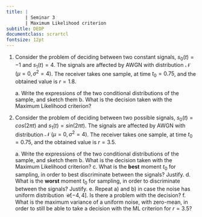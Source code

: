 ```yaml
---
title: | 
       | Seminar 3
       | Maximum Likelihood criterion
subtitle: DEDP
documentclass: scrartcl
fontsize: 12pt
---
```


1. Consider the problem of deciding between two constant signals, $s_0(t) = -1$ and $s_1(t) = 4$.
The signals are affected by AWGN with distribution $\mathcal{N}\;(\mu=0, \sigma^2=4)$.
The receiver takes one sample, at time $t_0 = 0.75$, and the obtained value is $r = 1.8$.

    a. Write the expressions of the two conditional distributions of the sample, and sketch them
    b. What is the decision taken with the Maximum Likelihood criterion?

1. Consider the problem of deciding between two possible signals, $s_0(t) = cos(2 \pi t)$ and $s_1(t) = sin(2 \pi t)$.
The signals are affected by AWGN with distribution $\mathcal{N}\;(\mu=0, \sigma^2=4)$.
The receiver takes one sample, at time $t_0 = 0.75$, and the obtained value is $r = 3.5$.

    a. Write the expressions of the two conditional distributions of the sample, and sketch them
    b. What is the decision taken with the Maximum Likelihood criterion?
    c. What is the **best** moment $t_0$ for sampling, in order to best discriminate between the signals? Justify.
    d. What is the **worst** moment $t_0$ for sampling, in order to discriminate between the signals? Justify.
    e. Repeat a) and b) in case the noise has uniform distribution $\mathcal{U}[-4,4]$. Is there a problem with the decision?
    f. What is the maximum variance of a uniform noise, with zero-mean, in order to still be able to take a decision 
    with the ML criterion for $r = 3.5$?

